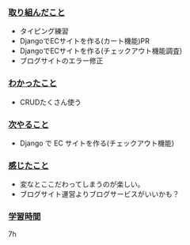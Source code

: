 ### <u>取り組んだこと</u>
- タイピング練習
- DjangoでECサイトを作る(カート機能)PR
- DjangoでECサイトを作る(チェックアウト機能調査)
- ブログサイトのエラー修正

### <u>わかったこと</u>
- CRUDたくさん使う

### <u>次やること</u>
- Django で EC サイトを作る(チェックアウト機能)

### <u>感じたこと</u>
- 変なとここだわってしまうのが楽しい。
- ブログサイト運営よりブログサービスがいいかも？

### <u>学習時間</u>
7h